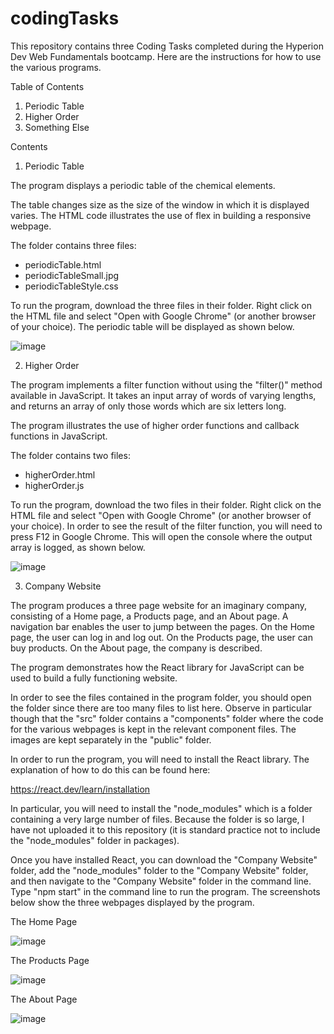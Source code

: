 # codingTasks
This repository contains three Coding Tasks completed during the Hyperion Dev Web Fundamentals bootcamp. Here are the instructions for how to use the various programs.

Table of Contents

1) Periodic Table
2) Higher Order
3) Something Else

Contents

1) Periodic Table

The program displays a periodic table of the chemical elements.

The table changes size as the size of the window in which it is displayed varies. The HTML code illustrates the use of flex in building a responsive webpage.

The folder contains three files:
  - periodicTable.html
  - periodicTableSmall.jpg
  - periodicTableStyle.css

To run the program, download the three files in their folder. Right click on the HTML file and select "Open with Google Chrome" (or another browser of your choice). The periodic table will be displayed as shown below.

![image](https://github.com/EnriketaShehi/codingTasks/assets/165399841/da5ed186-d02f-4db7-accd-308284a617e9)

2) Higher Order

The program implements a filter function without using the "filter()" method available in JavaScript. It takes an input array of words of varying lengths, and returns an array of only those words which are six letters long.

The program illustrates the use of higher order functions and callback functions in JavaScript.

The folder contains two files:
  - higherOrder.html
  - higherOrder.js

To run the program, download the two files in their folder. Right click on the HTML file and select "Open with Google Chrome" (or another browser of your choice). In order to see the result of the filter function, you will need to press F12 in Google Chrome. This will open the console where the output array is logged, as shown below.

![image](https://github.com/EnriketaShehi/codingTasks/assets/165399841/871c1af3-b1cc-4b79-a578-809668545155)

3) Company Website

The program produces a three page website for an imaginary company, consisting of a Home page, a Products page, and an About page. A navigation bar enables the user to jump between the pages. On the Home page, the user can log in and log out. On the Products page, the user can buy products. On the About page, the company is described.

The program demonstrates how the React library for JavaScript can be used to build a fully functioning website.

In order to see the files contained in the program folder, you should open the folder since there are too many files to list here. Observe in particular though that the "src" folder contains a "components" folder where the code for the various webpages is kept in the relevant component files. The images are kept separately in the "public" folder.

In order to run the program, you will need to install the React library. The explanation of how to do this can be found here:

https://react.dev/learn/installation

In particular, you will need to install the "node_modules" which is a folder containing a very large number of files. Because the folder is so large, I have not uploaded it to this repository (it is standard practice not to include the "node_modules" folder in packages).

Once you have installed React, you can download the "Company Website" folder, add the "node_modules" folder to the "Company Website" folder, and then navigate to the "Company Website" folder in the command line. Type "npm start" in the command line to run the program. The screenshots below show the three webpages displayed by the program.

The Home Page

![image](https://github.com/EnriketaShehi/codingTasks/assets/165399841/d18fc0d3-fc66-4a5a-83c6-2a1abf617cfb)


The Products Page

![image](https://github.com/EnriketaShehi/codingTasks/assets/165399841/96d79773-3071-45f4-9ca9-32c167984fe3)


The About Page

![image](https://github.com/EnriketaShehi/codingTasks/assets/165399841/b6e38336-e174-456a-8d15-dcdadcd57195)





